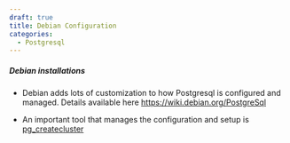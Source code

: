 ```yaml
---
draft: true
title: Debian Configuration
categories:
  - Postgresql
---
```

##### Debian installations

* Debian adds lots of customization to how Postgresql is configured and managed. Details available here https://wiki.debian.org/PostgreSql

* An important tool that manages the configuration and setup is [pg_createcluster](https://manpages.debian.org/testing/postgresql-common/pg_createcluster.1.en.html)
